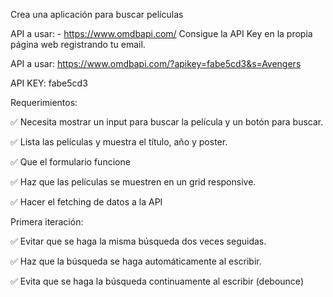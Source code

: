 Crea una aplicación para buscar películas

API a usar: - https://www.omdbapi.com/ Consigue la API Key en la propia página web registrando tu email.

API a usar: https://www.omdbapi.com/?apikey=fabe5cd3&s=Avengers

API KEY: fabe5cd3


Requerimientos:

✅ Necesita mostrar un input para buscar la película y un botón para buscar.

✅ Lista las películas y muestra el título, año y poster.

✅ Que el formulario funcione

✅ Haz que las películas se muestren en un grid responsive.

✅ Hacer el fetching de datos a la API

Primera iteración:

✅ Evitar que se haga la misma búsqueda dos veces seguidas.

✅ Haz que la búsqueda se haga automáticamente al escribir.

✅ Evita que se haga la búsqueda continuamente al escribir (debounce)
